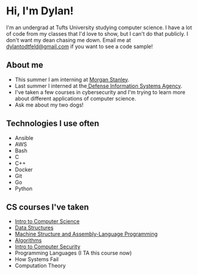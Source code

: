 # Hi, I'm Dylan!
I'm an undergrad at Tufts University studying computer science. I have a lot of code from my classes that I'd love to show, but I can't do that publicly. I don't want my dean chasing me down. Email me at dylantodtfeld@gmail.com if you want to see a code sample! 

## About me
- This summer I am interning at [Morgan Stanley](https://www.morganstanley.com/).
- Last summer I interned at the[ Defense Information Systems Agency](https://disa.mil/). 
- I've taken a few courses in cybersecurity and I'm trying to learn more about different applications of computer science.
- Ask me about my two dogs!

## Technologies I use often
- Ansible
- AWS
- Bash
- C
- C++
- Docker
- Git
- Go
- Python

## CS courses I've taken
 - [Intro to Computer Science](https://www.cs.tufts.edu/comp/11/)
 - [Data Structures](https://www.cs.tufts.edu/comp/15/)
 - [Machine Structure and Assembly-Language Programming](https://www.cs.tufts.edu/comp/40/)
 - [Algorithms](http://www.cs.tufts.edu/comp/160/)
 - [Intro to Computer Security](https://comp116.org)
 - Programming Languages (I TA this course now)
 - How Systems Fail
 - Computation Theory

##

<!--
**dtodtf/dtodtf** is a ✨ _special_ ✨ repository because its `README.md` (this file) appears on your GitHub profile.

Here are some ideas to get you started:

- 🔭 I’m currently working on ...
- 🌱 I’m currently learning ...
- 👯 I’m looking to collaborate on ...
- 🤔 I’m looking for help with ...
- 💬 Ask me about ...
- 📫 How to reach me: ...
- 😄 Pronouns: ...
- ⚡ Fun fact: ...
-->
